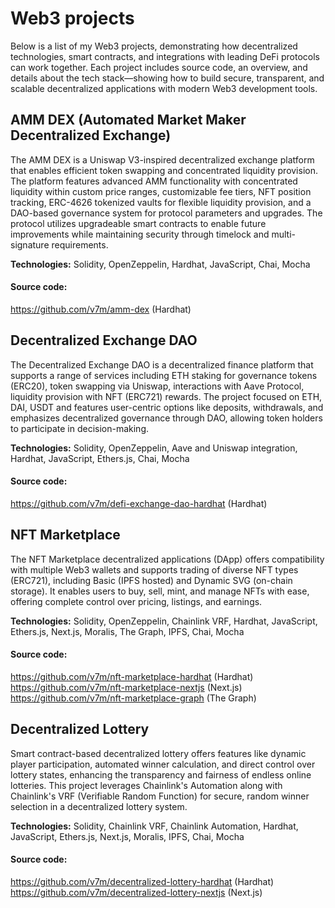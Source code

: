 # Web3 projects
Below is a list of my Web3 projects, demonstrating how decentralized technologies, smart contracts, and integrations with leading DeFi protocols can work together. Each project includes source code, an overview, and details about the tech stack—showing how to build secure, transparent, and scalable decentralized applications with modern Web3 development tools.

## AMM DEX (Automated Market Maker Decentralized Exchange)
The AMM DEX is a Uniswap V3-inspired decentralized exchange platform that enables efficient token swapping and concentrated liquidity provision. The platform features advanced AMM functionality with concentrated liquidity within custom price ranges, customizable fee tiers, NFT position tracking, ERC-4626 tokenized vaults for flexible liquidity provision, and a DAO-based governance system for protocol parameters and upgrades. The protocol utilizes upgradeable smart contracts to enable future improvements while maintaining security through timelock and multi-signature requirements.

**Technologies:** Solidity, OpenZeppelin, Hardhat, JavaScript, Chai, Mocha

#### Source code:
https://github.com/v7m/amm-dex (Hardhat)

## Decentralized Exchange DAO
The Decentralized Exchange DAO is a decentralized finance platform that supports a range of services including ETH staking for governance tokens (ERC20), token swapping via Uniswap, interactions with Aave Protocol, liquidity provision with NFT (ERC721) rewards. The project focused on ETH, DAI, USDT and features user-centric options like deposits, withdrawals, and emphasizes decentralized governance through DAO, allowing token holders to participate in decision-making.

**Technologies:** Solidity, OpenZeppelin, Aave and Uniswap integration, Hardhat, JavaScript, Ethers.js, Chai, Mocha

#### Source code:
https://github.com/v7m/defi-exchange-dao-hardhat (Hardhat)


## NFT Marketplace
The NFT Marketplace decentralized applications (DApp) offers compatibility with multiple Web3 wallets and supports trading of diverse NFT types (ERC721), including Basic (IPFS hosted) and Dynamic SVG (on-chain storage). It enables users to buy, sell, mint, and manage NFTs with ease, offering complete control over pricing, listings, and earnings.

**Technologies:** Solidity, OpenZeppelin, Chainlink VRF, Hardhat, JavaScript, Ethers.js, Next.js, Moralis, The Graph, IPFS, Chai, Mocha

#### Source code:
https://github.com/v7m/nft-marketplace-hardhat (Hardhat) \
https://github.com/v7m/nft-marketplace-nextjs (Next.js) \
https://github.com/v7m/nft-marketplace-graph (The Graph)


## Decentralized Lottery
Smart contract-based decentralized lottery offers features like dynamic player participation, automated winner calculation, and direct control over lottery states, enhancing the transparency and fairness of endless online lotteries. This project leverages Chainlink's Automation along with Chainlink's VRF (Verifiable Random Function) for secure, random winner selection in a decentralized lottery system.

**Technologies:** Solidity, Chainlink VRF, Chainlink Automation, Hardhat, JavaScript, Ethers.js, Next.js, Moralis, IPFS, Chai, Mocha

#### Source code:
https://github.com/v7m/decentralized-lottery-hardhat (Hardhat) \
https://github.com/v7m/decentralized-lottery-nextjs (Next.js)

